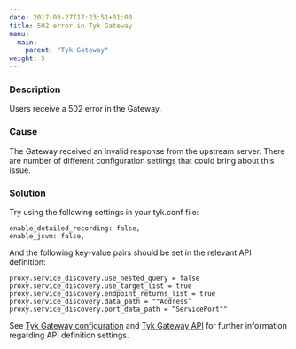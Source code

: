 ```yaml
---
date: 2017-03-27T17:23:51+01:00
title: 502 error in Tyk Gateway
menu:
  main:
    parent: "Tyk Gateway"
weight: 5 
---
```


### Description

Users receive a 502 error in the Gateway.

### Cause

The Gateway received an invalid response from the upstream server. There are number of different configuration settings that could bring about this issue.

### Solution

Try using the following settings in your tyk.conf file:

```{.copyWrapper}
enable_detailed_recording: false, 
enable_jsvm: false,
```


And the following key-value pairs should be set in the relevant API definition:

```{.copyWrapper}
proxy.service_discovery.use_nested_query = false
proxy.service_discovery.use_target_list = true
proxy.service_discovery.endpoint_returns_list = true
proxy.service_discovery.data_path = ""Address”
proxy.service_discovery.port_data_path = “ServicePort""
```
    

See [Tyk Gateway configuration](/docs/tyk-configuration-reference/tyk-gateway-configuration-options/) and [Tyk Gateway API](/docs/tyk-gateway-api/api-definition-objects/) for further information regarding API definition settings.